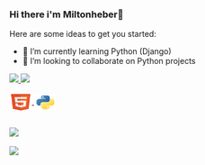 ### Hi there i'm Miltonheber👋




Here are some ideas to get you started:


- 🌱 I’m currently learning Python (Django) 
- 👯 I’m looking to collaborate on Python projects

<div>

  <a href="https://github.com/Miltonheber">

  <img height="180em" src="https://github-readme-stats.vercel.app/api?username=Miltonheber&show_icons=true&theme=dracula&include_all_commits=true&count_private=true"/>

  <img height="180em" src="https://github-readme-stats.vercel.app/api/top-langs/?username=Miltonheber&layout=compact&langs_count=7&theme=dracula"/>

</div>

<div style="display: inline_block"><br>


  <img align="center" alt="Milton-HTML" height="30" width="40" src="https://raw.githubusercontent.com/devicons/devicon/master/icons/html5/html5-original.svg">



  <img align="center" alt="Milton-Python" height="30" width="40" src="https://raw.githubusercontent.com/devicons/devicon/master/icons/python/python-original.svg">



</div>

  

  ##

 

<div> 

  <a href="https://www.youtube.com/channel/UCbnyopCMf_YG3Qh8_nWAh6w" target="_blank"><img src="https://img.shields.io/badge/YouTube-FF0000?style=for-the-badge&logo=youtube&logoColor=white" target="_blank"></a>

  <a href="https://instagram.com/milton_heber" target="_blank"><img src="https://img.shields.io/badge/-Instagram-%23E4405F?style=for-the-badge&logo=instagram&logoColor=white" target="_blank"></a>

 	

 

  

 

</div>






